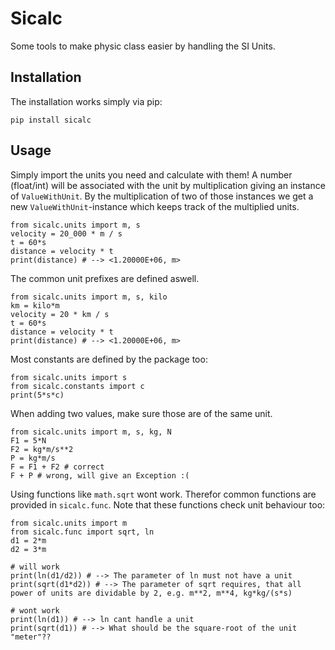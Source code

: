 # Sicalc
Some tools to make physic class easier by handling the SI Units.

## Installation
The installation works simply via pip:
```
pip install sicalc
```

## Usage
Simply import the units you need and calculate with them!
A number (float/int) will be associated with the unit by multiplication giving an instance of `ValueWithUnit`. By the multiplication of two of those instances we get a new `ValueWithUnit`-instance which keeps track of the multiplied units. 
```
from sicalc.units import m, s
velocity = 20_000 * m / s
t = 60*s
distance = velocity * t
print(distance) # --> <1.20000E+06, m>
```

The common unit prefixes are defined aswell.
```
from sicalc.units import m, s, kilo
km = kilo*m
velocity = 20 * km / s
t = 60*s
distance = velocity * t
print(distance) # --> <1.20000E+06, m>
```

Most constants are defined by the package too:
```
from sicalc.units import s
from sicalc.constants import c
print(5*s*c)
```

When adding two values, make sure those are of the same unit.
``` 
from sicalc.units import m, s, kg, N
F1 = 5*N
F2 = kg*m/s**2
P = kg*m/s
F = F1 + F2 # correct
F + P # wrong, will give an Exception :(
```

Using functions like `math.sqrt` wont work. Therefor common functions are provided in `sicalc.func`. Note that these functions check unit behaviour too:
``` 
from sicalc.units import m
from sicalc.func import sqrt, ln
d1 = 2*m
d2 = 3*m

# will work
print(ln(d1/d2)) # --> The parameter of ln must not have a unit
print(sqrt(d1*d2)) # --> The parameter of sqrt requires, that all power of units are dividable by 2, e.g. m**2, m**4, kg*kg/(s*s)

# wont work
print(ln(d1)) # --> ln cant handle a unit
print(sqrt(d1)) # --> What should be the square-root of the unit "meter"??
```
